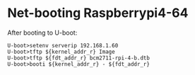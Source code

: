 # Net-booting Raspberrypi4-64

After booting to U-boot:

```
U-boot>setenv serverip 192.168.1.60
U-boot>tftp ${kernel_addr_r} Image
U-boot>tftp ${fdt_addr_r} bcm2711-rpi-4-b.dtb
U-boot>booti ${kernel_addr_r} - ${fdt_addr_r}
```
